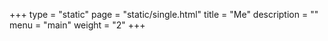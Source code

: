 +++
type = "static"
page = "static/single.html"
title = "Me"
description = ""
menu = "main"
weight = "2"
+++
